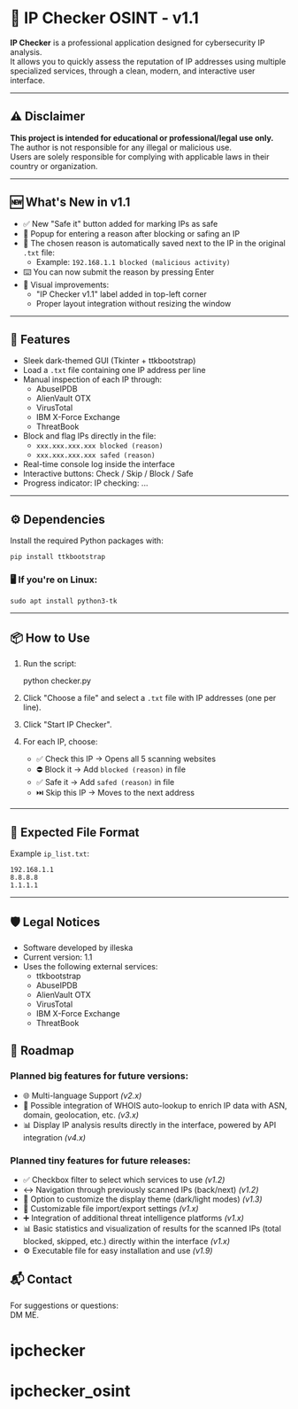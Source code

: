 # 🔐 IP Checker OSINT - v1.1

**IP Checker** is a professional application designed for cybersecurity IP analysis.  
It allows you to quickly assess the reputation of IP addresses using multiple specialized services, through a clean, modern, and interactive user interface.

---

## ⚠️ Disclaimer

**This project is intended for educational or professional/legal use only.**  
The author is not responsible for any illegal or malicious use.  
Users are solely responsible for complying with applicable laws in their country or organization.

---


## 🆕 What's New in v1.1

- ✅ New "Safe it" button added for marking IPs as safe
- 📝 Popup for entering a reason after blocking or safing an IP
- 💾 The chosen reason is automatically saved next to the IP in the original `.txt` file:
  - Example: `192.168.1.1 blocked (malicious activity)`
- ⌨️ You can now submit the reason by pressing Enter
- 🎨 Visual improvements:
  - "IP Checker v1.1" label added in top-left corner
  - Proper layout integration without resizing the window

---


## 🚀 Features

- Sleek dark-themed GUI (Tkinter + ttkbootstrap)
- Load a `.txt` file containing one IP address per line
- Manual inspection of each IP through:
  - AbuseIPDB
  - AlienVault OTX
  - VirusTotal
  - IBM X-Force Exchange
  - ThreatBook
- Block and flag IPs directly in the file:
  - `xxx.xxx.xxx.xxx blocked (reason)`
  - `xxx.xxx.xxx.xxx safed (reason)`
- Real-time console log inside the interface
- Interactive buttons: Check / Skip / Block / Safe
- Progress indicator: IP checking: ...

---

## ⚙️ Dependencies

Install the required Python packages with:

    pip install ttkbootstrap

### 🖥️ If you're on Linux:

    sudo apt install python3-tk

---

## 📦 How to Use

1. Run the script:

    python checker.py

2. Click "Choose a file" and select a `.txt` file with IP addresses (one per line).

3. Click "Start IP Checker".

4. For each IP, choose:
   - ✅ Check this IP → Opens all 5 scanning websites
   - ⛔ Block it → Add `blocked (reason)` in file
   - ✅ Safe it → Add `safed (reason)` in file
   - ⏭️ Skip this IP → Moves to the next address

---

## 📄 Expected File Format

Example `ip_list.txt`:

    192.168.1.1
    8.8.8.8
    1.1.1.1

---

## 🛡️ Legal Notices

- Software developed by illeska
- Current version: 1.1
- Uses the following external services:
  - ttkbootstrap
  - AbuseIPDB
  - AlienVault OTX
  - VirusTotal
  - IBM X-Force Exchange
  - ThreatBook

## 🧭 Roadmap

### Planned big features for future versions:

- 🌐 Multi-language Support *(v2.x)*
- 🎯 Possible integration of WHOIS auto-lookup to enrich IP data with ASN, domain, geolocation, etc. *(v3.x)*
- 📊 Display IP analysis results directly in the interface, powered by API integration *(v4.x)*

### Planned tiny features for future releases:

- ✅ Checkbox filter to select which services to use *(v1.2)*
- ↔️ Navigation through previously scanned IPs (back/next) *(v1.2)*
- 📄 Option to customize the display theme (dark/light modes) *(v1.3)*
- 📝 Customizable file import/export settings *(v1.x)*
- ➕ Integration of additional threat intelligence platforms *(v1.x)*
- 📊 Basic statistics and visualization of results for the scanned IPs (total blocked, skipped, etc.) directly within the interface *(v1.x)*
- ⚙️ Executable file for easy installation and use *(v1.9)*
## 📬 Contact

For suggestions or questions:  
DM ME.  
# ipchecker
# ipchecker_osint
